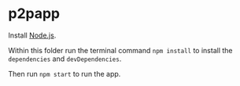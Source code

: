 # p2papp

Install [Node.js](https://nodejs.org/).

Within this folder run the terminal command `npm install` to install the
`dependencies` and `devDependencies`.

Then run `npm start` to run the app.
